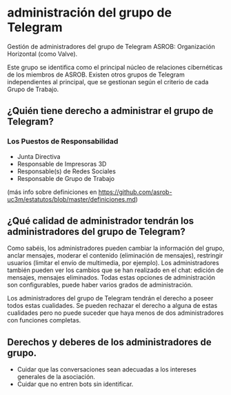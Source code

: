 # administración del grupo de Telegram

Gestión de administradores del grupo de Telegram ASROB: Organización Horizontal (como Valve).

Este grupo se identifica como el principal núcleo de relaciones cibernéticas de los miembros de ASROB.
Existen otros grupos de Telegram independientes al principal, que se gestionan según el criterio de cada Grupo de Trabajo.

## ¿Quién tiene derecho a administrar el grupo de Telegram?

### Los Puestos de Responsabilidad 

* Junta Directiva
* Responsable de Impresoras 3D
* Responsable(s) de Redes Sociales
* Responsable de Grupo de Trabajo
    
    
(más info sobre definiciones en https://github.com/asrob-uc3m/estatutos/blob/master/definiciones.md)


## ¿Qué calidad de administrador tendrán los administradores del grupo de Telegram?

Como sabéis, los administradores pueden cambiar la información del grupo, anclar mensajes, moderar el contenido (eliminación de mensajes), restringir usuarios (limitar el envío de multimedia, por ejemplo).
Los administradores también pueden ver los cambios que se han realizado en el chat: edición de mensajes, mensajes eliminados.
Todas estas opciones de administración son configurables, puede haber varios grados de administración.

Los administradores del grupo de Telegram tendrán el derecho a poseer todos estas cualidades. Se pueden rechazar el derecho a alguna de estas cualidades pero no puede suceder que haya menos de dos administradores con funciones completas.


## Derechos y deberes de los administradores de grupo.
* Cuidar que las conversaciones sean adecuadas a los intereses generales de la asociación.
* Cuidar que no entren bots sin identificar.
